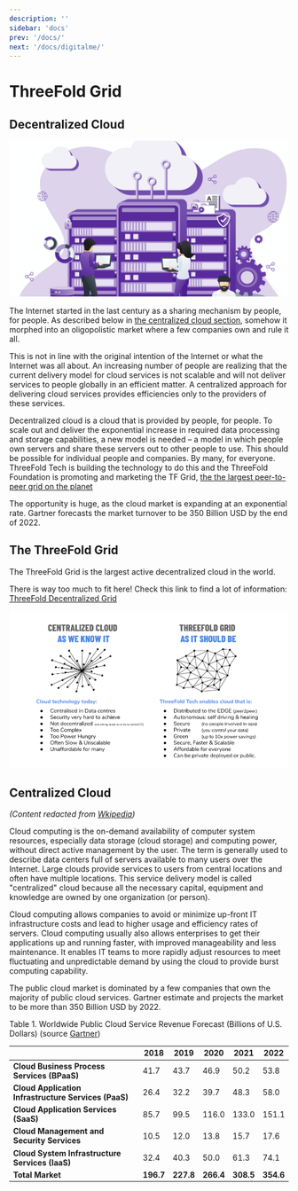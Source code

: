 ```yaml
---
description: ''
sidebar: 'docs'
prev: '/docs/'
next: '/docs/digitalme/'
---
```


# ThreeFold Grid 

## Decentralized Cloud

![](./img/cloud2.png)

The Internet started in the last century as a sharing mechanism by people, for people. As described below in [the centralized cloud section](#centralized-cloud), somehow it morphed into an oligopolistic market where a few companies own and rule it all.

This is not in line with the original intention of the Internet or what the Internet was all about. An increasing number of people are realizing that the current delivery model for cloud services is not scalable and will not deliver services to people globally in an efficient matter. A centralized approach for delivering cloud services provides efficiencies only to the providers of these services.

Decentralized cloud is a cloud that is provided by people, for people. To scale out and deliver the exponential increase in required data processing and storage capabilities, a new model is needed – a model in which people own servers and share these servers out to other people to use. This should be possible for individual people and companies. By many, for everyone.  ThreeFold Tech is building the technology to do this and the ThreeFold Foundation is promoting and marketing the TF Grid, [the the largest peer-to-peer grid on the planet](https://threefold.io/)

The opportunity is huge, as the cloud market is expanding at an exponential rate. Gartner forecasts the market turnover to be 350 Billion USD by the end of 2022.

## The ThreeFold Grid 

The ThreeFold Grid is the largest active decentralized cloud in the world.

There is way too much to fit here! Check this link to find a lot of information: [ThreeFold Decentralized Grid](https://cloud.threefold.io)

![](./img/cloud_comparison.png)

## Centralized Cloud

_(Content redacted from [Wkipedia](https://en.wikipedia.org/wiki/Cloud_computing))_

Cloud computing is the on-demand availability of computer system resources, especially data storage (cloud storage) and computing power, without direct active management by the user. The term is generally used to describe data centers full of servers available to many users over the Internet. Large clouds provide services to users from central locations and often have multiple locations. This service delivery model is called "centralized" cloud because all the necessary capital, equipment and knowledge are owned by one organization (or person). 

Cloud computing allows companies to avoid or minimize up-front IT infrastructure costs and lead to higher usage and efficiency rates of servers. Cloud computing usually also allows enterprises to get their applications up and running faster, with improved manageability and less maintenance. It enables IT teams to more rapidly adjust resources to meet fluctuating and unpredictable demand by using the cloud to provide burst computing capability.

The public cloud market is dominated by a few companies that own the majority of public cloud services. Gartner estimate and projects the market to be more than 350 Billion USD by 2022.

 Table 1. Worldwide Public Cloud Service Revenue Forecast (Billions of U.S. Dollars) (source [Gartner](https://www.gartner.com/en/newsroom/press-releases/2019-11-13-gartner-forecasts-worldwide-public-cloud-revenue-to-grow-17-percent-in-2020))
	

|    | **2018** | **2019** | **2020** | **2021** | **2022** |
| ---| --- | ---- | ---- | ---- | ---- |
| **Cloud Business Process Services (BPaaS)** | 41.7 | 43.7 | 46.9 | 50.2 | 53.8 |
| **Cloud Application Infrastructure Services (PaaS)** | 26.4 | 32.2 | 39.7 | 48.3 | 58.0 | 
| **Cloud Application Services (SaaS)** | 85.7 | 99.5 | 116.0 | 133.0 | 151.1 |
| **Cloud Management and Security Services** | 10.5 | 12.0 | 13.8 | 15.7 | 17.6 |
| **Cloud System Infrastructure Services (IaaS)** |32.4 | 40.3 | 50.0 | 61.3 | 74.1 |
| **Total Market** | **196.7** | **227.8** | **266.4** | **308.5** | **354.6** | 


<!--

# ThreeFold Grid 


![](./img/cloud2.png)

## Too much to fit here ! Why not see the link below ?

- [ThreeFold Decentralized Grid](https://cloud.threefold.io)

-->